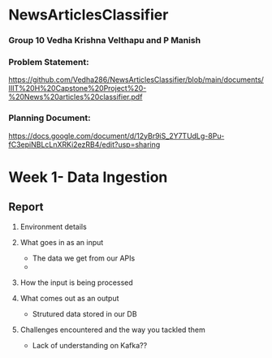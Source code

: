 # NewsArticlesClassifier
### Group 10 **Vedha Krishna Velthapu and P Manish**

### Problem Statement: 
https://github.com/Vedha286/NewsArticlesClassifier/blob/main/documents/IIIT%20H%20Capstone%20Project%20-%20News%20articles%20classifier.pdf
### Planning Document: 
https://docs.google.com/document/d/12yBr9iS_2Y7TUdLg-8Pu-fC3epiNBLcLnXRKi2ezRB4/edit?usp=sharing


# Week 1- Data Ingestion
## Report

1. Environment details

3. What goes in as an input
    - The data we get from our APIs
    - 
4. How the input is being processed

5. What comes out as an output
    - Strutured data stored in our DB
  
6. Challenges encountered and the way you tackled them 
    - Lack of understanding on Kafka??
